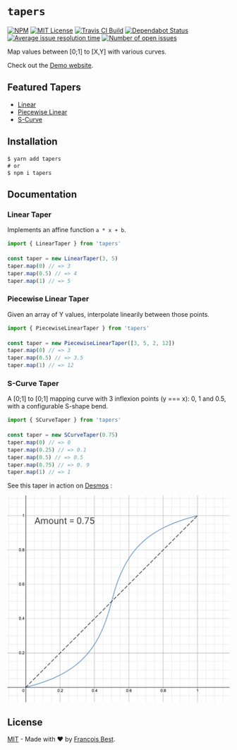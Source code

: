 # `tapers`

[![NPM](https://img.shields.io/npm/v/tapers?color=red)](https://www.npmjs.com/package/tapers)
[![MIT License](https://img.shields.io/github/license/47ng/tapers.svg?color=blue)](https://github.com/47ng/tapers/blob/master/LICENSE)
[![Travis CI Build](https://img.shields.io/travis/com/47ng/tapers.svg)](https://travis-ci.com/47ng/tapers)
[![Dependabot Status](https://api.dependabot.com/badges/status?host=github&repo=47ng/tapers)](https://dependabot.com)
[![Average issue resolution time](https://isitmaintained.com/badge/resolution/47ng/tapers.svg)](https://isitmaintained.com/project/47ng/tapers)
[![Number of open issues](https://isitmaintained.com/badge/open/47ng/tapers.svg)](https://isitmaintained.com/project/47ng/tapers)

Map values between [0;1] to [X,Y] with various curves.

Check out the [Demo website](https://tapers.47ng.com).

## Featured Tapers

- [Linear](#linear-taper)
- [Piecewise Linear](#piecewise-linear-taper)
- [S-Curve](#s-curve-taper)

## Installation

```shell
$ yarn add tapers
# or
$ npm i tapers
```

## Documentation

### Linear Taper

Implements an affine function `a * x + b`.

```ts
import { LinearTaper } from 'tapers'

const taper = new LinearTaper(3, 5)
taper.map(0) // => 3
taper.map(0.5) // => 4
taper.map(1) // => 5
```

### Piecewise Linear Taper

Given an array of Y values, interpolate linearily between those points.

```ts
import { PiecewiseLinearTaper } from 'tapers'

const taper = new PiecewiseLinearTaper([3, 5, 2, 12])
taper.map(0) // => 3
taper.map(0.5) // => 3.5
taper.map(1) // => 12
```

### S-Curve Taper

A [0;1] to [0;1] mapping curve with 3 inflexion points (y === x): 0, 1
and 0.5, with a configurable S-shape bend.

```ts
import { SCurveTaper } from 'tapers'

const taper = new SCurveTaper(0.75)
taper.map(0) // => 0
taper.map(0.25) // => 0.1
taper.map(0.5) // => 0.5
taper.map(0.75) // => 0. 9
taper.map(1) // => 1
```

See this taper in action on [Desmos](https://www.desmos.com/calculator/0jnlso1nwz) :

[![S-Curve taper](./img/s-curve.png)](https://www.desmos.com/calculator/0jnlso1nwz)

## License

[MIT](https://github.com/47ng/tapers/blob/master/LICENSE) - Made with ❤️ by [François Best](https://francoisbest.com).
